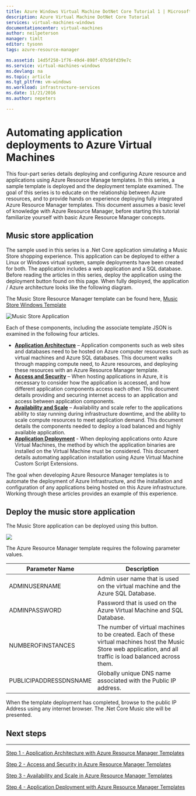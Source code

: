 ```yaml
---
title: Azure Windows Virtual Machine DotNet Core Tutorial 1 | Microsoft Docs
description: Azure Virtual Machine DotNet Core Tutorial
services: virtual-machines-windows
documentationcenter: virtual-machines
author: neilpeterson
manager: timlt
editor: tysonn
tags: azure-resource-manager

ms.assetid: 14d5f250-1f76-49d4-898f-07b58fd39e7c
ms.service: virtual-machines-windows
ms.devlang: na
ms.topic: article
ms.tgt_pltfrm: vm-windows
ms.workload: infrastructure-services
ms.date: 11/21/2016
ms.author: nepeters

---
```

# Automating application deployments to Azure Virtual Machines
This four-part series details deploying and configuring Azure resource and applications using Azure Resource Manage templates. In this series, a sample template is deployed and the deployment template examined. The goal of this series is to educate on the relationship between Azure resources, and to provide hands on experience deploying fully integrated Azure Resource Manager templates. This document assumes a basic level of knowledge with Azure Resource Manager, before starting this tutorial familiarize yourself with basic Azure Resource Manager concepts.

## Music store application
The sample used in this series is a .Net Core application simulating a Music Store shopping experience. This application can be deployed to either a Linux or Windows virtual system, sample deployments have been created for both. The application includes a web application and a SQL database. Before reading the articles in this series, deploy the application using the deployment button found on this page. When fully deployed, the application / Azure architecture looks like the following diagram. 

The Music Store Resource Manager template can be found here, [Music Store Windows Template](https://github.com/Microsoft/dotnet-core-sample-templates/tree/master/dotnet-core-music-windows)

![Music Store Application](./media/virtual-machines-windows-dotnet-core/music-store.png)

Each of these components, including the associate template JSON is examined in the following four articles.

* [**Application Architecture**](virtual-machines-windows-dotnet-core-2-architecture.md?toc=%2fazure%2fvirtual-machines%2fwindows%2ftoc.json) – Application components such as web sites and databases need to be hosted on Azure computer resources such as virtual machines and Azure SQL databases. This document walks through mapping compute need, to Azure resources, and deploying these resources with an Azure Resource Manager template. 
* [**Access and Security**](virtual-machines-windows-dotnet-core-3-access-security.md?toc=%2fazure%2fvirtual-machines%2fwindows%2ftoc.json) – When hosting applications in Azure, it is necessary to consider how the application is accessed, and how different application components access each other. This document details providing and securing internet access to an application and access between application components.
* [**Availability and Scale**](virtual-machines-windows-dotnet-core-4-availability-scale.md?toc=%2fazure%2fvirtual-machines%2fwindows%2ftoc.json) – Availability and scale refer to the applications ability to stay running during infrastructure downtime, and the ability to scale compute resources to meet application demand. This document details the components needed to deploy a load balanced and highly available application.
* [**Application Deployment**](virtual-machines-windows-dotnet-core-5-app-deployment.md?toc=%2fazure%2fvirtual-machines%2fwindows%2ftoc.json) - When deploying applications onto Azure Virtual Machines, the method by which the application binaries are installed on the Virtual Machine must be considered. This document details automating application installation using Azure Virtual Machine Custom Script Extensions.

The goal when developing Azure Resource Manager templates is to automate the deployment of Azure Infrastructure, and the installation and configuration of any applications being hosted on this Azure infrastructure. Working through these articles provides an example of this experience.

## Deploy the music store application
The Music Store application can be deployed using this button.

<a href="https://portal.azure.com/#create/Microsoft.Template/uri/https%3A%2F%2Fraw.githubusercontent.com%2FMicrosoft%2Fdotnet-core-sample-templates%2Fmaster%2Fdotnet-core-music-windows%2Fazuredeploy.json" target="_blank">
    <img src="http://azuredeploy.net/deploybutton.png"/>
</a>

The Azure Resource Manager template requires the following parameter values.

| Parameter Name | Description |
| --- | --- |
| ADMINUSERNAME |Admin user name that is used on the virtual machine and the Azure SQL Database. |
| ADMINPASSWORD |Password that is used on the Azure Virtual Machine and SQL Database. |
| NUMBEROFINSTANCES |The number of virtual machines to be created. Each of these virtual machines host the Music Store web application, and all traffic is load balanced across them. |
| PUBLICIPADDRESSDNSNAME |Globally unique DNS name associated with the Public IP address. |

When the template deployment has completed, browse to the public IP Address using any internet browser. The .Net Core Music site will be presented.

## Next steps
<hr>

[Step 1 - Application Architecture with Azure Resource Manager Templates](virtual-machines-windows-dotnet-core-2-architecture.md?toc=%2fazure%2fvirtual-machines%2fwindows%2ftoc.json)

[Step 2 - Access and Security in Azure Resource Manager Templates](virtual-machines-windows-dotnet-core-3-access-security.md?toc=%2fazure%2fvirtual-machines%2fwindows%2ftoc.json)

[Step 3 - Availability and Scale in Azure Resource Manager Templates](virtual-machines-windows-dotnet-core-4-availability-scale.md?toc=%2fazure%2fvirtual-machines%2fwindows%2ftoc.json)

[Step 4 - Application Deployment with Azure Resource Manager Templates](virtual-machines-windows-dotnet-core-5-app-deployment.md?toc=%2fazure%2fvirtual-machines%2fwindows%2ftoc.json)

